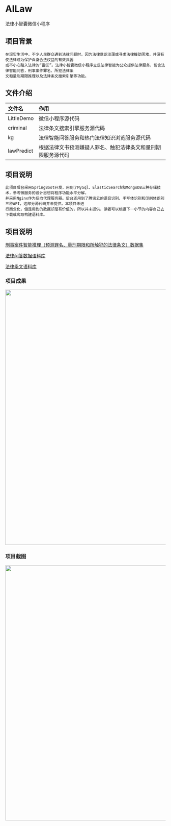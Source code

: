 # AILaw
法律小智囊微信小程序

## 项目背景
```
在现实生活中，不少人民群众遇到法律问题时，因为法律意识淡薄或寻求法律援助困难，并没有使法律成为保护自身合法权益的有效武器
或不小心踏入法律的“雷区”。法律小智囊微信小程序立足法律智能为公众提供法律服务，包含法律智能问答，刑事案件罪名、所犯法律条
文和量刑期限推理以及法律条文搜索引擎等功能。
```

## 文件介绍
文件名|作用|
|:---|:---|
|LittleDemo|微信小程序源代码|
|criminal|法律条文搜索引擎服务源代码|
|kg|法律智能问答服务和热门法律知识浏览服务源代码|
|lawPredict|根据法律文书预测嫌疑人罪名、触犯法律条文和量刑期限服务源代码|

## 项目说明
```
此项目后台采用SpringBoot开发，用到了MySql、ElasticSearch和MongoDB三种存储技术，参考微服务的设计思想将程序功能水平分解，
并采用Nginx作为反向代理服务器。后台还用到了腾讯云的语音识别、手写体识别和印刷体识别三种API，这部分源代码并未提供。本项目未进
行商业化，但是用到的数据却是有价值的，所以并未提供，读者可以根据下一小节的内容自己去下载或爬取构建语料库。
```

## 项目说明
[刑事案件智能推理（预测罪名、量刑期限和所触犯的法律条文）数据集](https://github.com/cswangyuhui/CAIL)

[法律问答数据语料库](http://www.64365.com/zs/quanbufenlei/)

[法律条文语料库](https://www.66law.cn/tiaoli/)

### 项目成果

<div align=center><img width="1100" height="800" src="https://github.com/cswangyuhui/AILaw/blob/master/image/weixin1.png"/></div>

### 项目截图

<div align=center><img width="1100" height="800" src="https://github.com/cswangyuhui/AILaw/blob/master/image/weixin2.png"/></div>




